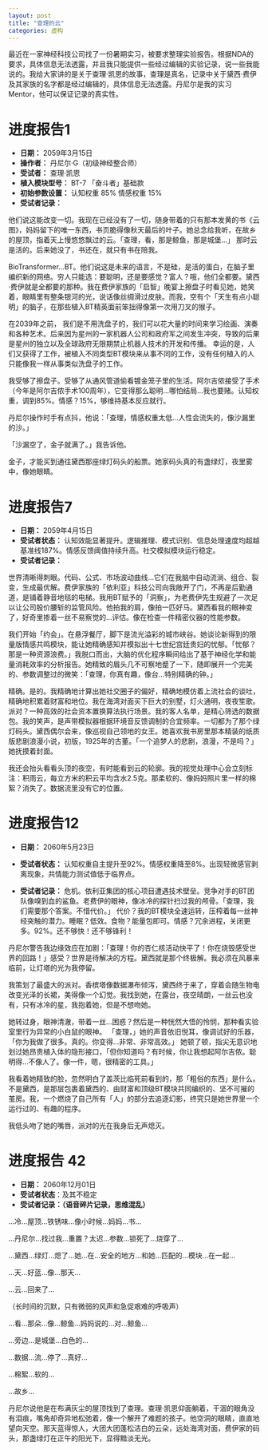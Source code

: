 ```yaml
---
layout: post
title: "查理的云"
categories: 虚构
---
```


最近在一家神经科技公司找了一份暑期实习，被要求整理实验报告。根据NDA的要求，具体信息无法透露，并且我只能提供一些经过编辑的实验记录，说一些我能说的。我给大家讲的是关于查理·凯恩的故事，查理是真名，记录中关于黛西·费伊及其家族的名字都是经过编辑的，具体信息无法透露。丹尼尔是我的实习Mentor，他可以保证记录的真实性。

# 进度报告1

- **日期：** 2059年3月15日
- **操作者：** 丹尼尔·G（初级神经整合师）
- **受试者：** 查理·凯恩
- **植入模块型号：** BT-7 「奋斗者」基础款
- **初始参数设置：** 认知权重 85%  情感权重 15%
- **受试者记录：**

 他们说这能改变一切。我现在已经没有了一切，随身带着的只有那本发黄的书《云图》，妈妈留下的唯一东西，书页脆得像秋天最后的叶子。她总念给我听，在故乡的屋顶，指着天上慢悠悠飘过的云。「查理，看，那是鲸鱼，那是城堡…」 那时云是活的。后来她没了，书还在，就只有书在陪我。

 BioTransformer…BT。他们说这是未来的语言，不是硅，是活的蛋白，在脑子里编织新的网络。穷人只能选：要聪明，还是要感觉？富人？哦，他们全都要。黛西·费伊就是全都要的那种。我在费伊家族的「启智」晚宴上擦盘子时看见她，她笑着，眼睛里有整条银河的光，说话像丝绸滑过皮肤。而我，空有个「天生有点小聪明」的脑子，在那些植入BT精英面前笨拙得像第一次用刀叉的猴子。
 
 在2039年之前， 我们是不用洗盘子的，我们可以花大量的时间来学习绘画、演奏和各种艺术。后来因为星州的一家机器人公司和政府军之间发生冲突，导致的后果是星州的独立以及全球政府无限期禁止机器人技术的开发和传播。
 幸运的是，人们又获得了工作，被植入不同类型BT模块来从事不同的工作，没有任何植入的人只能像我一样从事类似洗盘子的工作。

 我受够了擦盘子。受够了从通风管道偷看镀金笼子里的生活。阿尔吉侬接受了手术（今年是阿尔吉侬手术100周年），它变得那么聪明…哪怕结局…我也要赌。认知权重，调到85%。情感？15%，够维持基本反应就行。

 丹尼尔操作时手有点抖，他说：「查理，情感权重太低…人性会流失的，像沙漏里的沙。」

「沙漏空了，金子就满了。」我告诉他。

金子，才能买到通往黛西那座绿灯码头的船票。她家码头真的有盏绿灯，夜里雾中，像她眼睛。


# 进度报告7

- **日期：** 2059年4月15日
- **受试者状态：** 
认知效能显著提升。逻辑推理、模式识别、信息处理速度均超越基准线187%。情感反馈阈值持续升高。社交模拟模块运行稳定。
- **受试者记录：** 

 世界清晰得刺眼。代码、公式、市场波动曲线…它们在我脑中自动流淌、组合、裂变，生成最优解。费伊家族的「依利亚」科技公司向我敞开了门，不再是后勤通道，是铺着静音地毯的电梯。我用BT赋予的「洞察」，为老费伊先生规避了一次足以让公司股价腰斩的监管风险。他拍我的肩，像拍一匹好马。黛西看我的眼神变了，好奇里掺着一丝不易察觉的…评估。像在检查一件精密仪器的性能参数。

 我们开始「约会」。在悬浮餐厅，脚下是流光溢彩的城市峡谷。她谈论新得到的限量版情感共鸣模块，能让她精确感知并模拟出十七世纪宫廷贵妇的忧郁。「忧郁？那是一种资源浪费。」我脱口而出，大脑的优化程序瞬间给出了基于神经化学和能量消耗效率的分析报告。她精致的眉头几不可察地蹙了一下，随即展开一个完美的、参数调整过的微笑：「查理，你真有趣，像台…特别精确的钟。」

 精确。是的。我精确地计算出她社交圈子的偏好，精确地模仿着上流社会的谈吐，精确地积累着财富和地位。我在海湾对面买下巨大的别墅，灯火通明，夜夜笙歌。派对？一种高效的社会资本置换算法执行场景。我的客人名单，是精心筛选的数据包。我的笑声，是声带模拟器根据环境音反馈调制的合宜频率。一切都为了那个绿灯码头。黛西偶尔会来，像巡视自己领地的女王。她喜欢我书房里那本精装的纸质版悲剧浪漫小说，初版，1925年的古董。「一个追梦人的悲剧，浪漫，不是吗？」她抚摸着封面。
 
 我还会抬头看看头顶的夜空，有时能看到云的轮廓。我的视觉处理中心会立刻标注：积雨云，每立方米的积云平均含水2.5克。那柔软的、像妈妈照片里一样的棉絮？消失了。数据流里没有它的位置。
 

# 进度报告12
- **日期：** 2060年5月23日
- **受试者状态：** 认知权重自主提升至92%。情感权重降至8%。出现轻微感官剥离现象，共情能力测试值低于临界点。

- **受试者记录：**
 危机。依利亚集团的核心项目遭遇技术壁垒。竞争对手的BT团队像嗅到血的鲨鱼。老费伊的眼神，像冰冷的探针扫过我的颅骨。「查理，我们需要那个答案。不惜代价。」
 代价？我的BT模块全速运转，压榨着每一丝神经突触的潜力。睡眠？低效。食物？能量包即可。情感？冗余进程，关闭更多。92%。还不够快！还不够锋利！
 
 丹尼尔警告我边缘效应在加剧：「查理！你的杏仁核活动快平了！你在烧毁感受世界的回路！」感受？世界是待解决的方程。黛西就是那个终极解。我必须在风暴来临前，让灯塔的光为我停留。
 
 我策划了最盛大的派对。香槟塔像数据瀑布倾泻，黛西终于来了，穿着会随生物电改变光泽的长裙，美得像一个幻觉。我找到她，在露台，夜空晴朗，一丝云也没有，只有冰冷的星，我抱着她，但是不想吻她。
 
 她转过身，眼神清澈，带着一丝…困惑？然后是一种恍然大悟的怜悯，那种看实验室里行为异常的小白鼠的眼神。
 「查理，」她的声音依旧悦耳，像调试好的乐器，「你为我做了很多。真的。你变得…非常、非常高效。」
 她顿了顿，指尖无意识地划过她昂贵植入体的隐形接口，「但你知道吗？有时候，你让我想起阿尔吉侬。聪明得…不像人了。像一件，嗯，很精密的工具。」
 
 我看着她精致的脸，忽然明白了盖茨比临死前看到的，那「粗俗的东西」是什么。不是黛西，是那层包裹着黛西的、由财富和顶级BT模块共同编织的、坚不可摧的茧房。我，一个燃烧了自己所有「人」的部分去追逐幻影，终究只是她世界里一个运行过的、有趣的程序。
 
 我低头吻了她的嘴唇，派对的光在我身后无声熄灭。


# 进度报告 42
- **日期：** 2060年12月01日
- **受试者状态**：及其不稳定
- **受试者记录：（语音碎片记录，思维混乱）**

 …冷…屋顶…铁锈味…像小时候…妈妈…书…

 …丹尼尔…找过我…重置？太迟…参数…锁死了…烧穿了…

 …黛西…绿灯…熄了…她…在…安全的地方…和她…匹配的…模块…在一起…

 …天…好蓝…像…那天…

 …云…回来了…

 （长时间的沉默，只有微弱的风声和急促艰难的呼吸声）

 …看…那朵…像…鲸鱼…妈妈说的…对…鲸鱼…

 …旁边…是城堡…白色的…

 …数据…流…停了…真好…

 …棉絮…软的…
 
 …故乡…
 
丹尼尔说他是在布满灰尘的屋顶找到了查理。查理·凯恩仰面躺着，干涸的眼角没有泪痕，嘴角却奇异地松弛着，像一个解开了难题的孩子。他空洞的眼睛，直直地望向天空。那天蓝得惊人，大团大团蓬松洁白的云朵，远处海湾对面，费伊家的码头，那盏绿灯在正午的阳光下，显得黯淡无光。